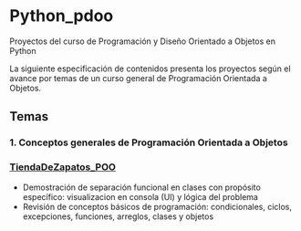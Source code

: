 # Python_pdoo
Proyectos del curso de Programación y Diseño Orientado a Objetos en Python

La siguiente especificación de contenidos presenta los proyectos según el avance por temas de un curso general de Programación Orientada a Objetos.


## Temas

### 1. Conceptos generales de Programación Orientada a Objetos

### [TiendaDeZapatos_POO](https://github.com/jdrodas/Python_pdoo/tree/master/TiendaDeZapatos_POO)
- Demostración de separación funcional en clases con propósito específico: visualizacion en consola (UI) y lógica del problema
- Revisión de conceptos básicos de programación: condicionales, ciclos, excepciones, funciones, arreglos, clases y objetos

